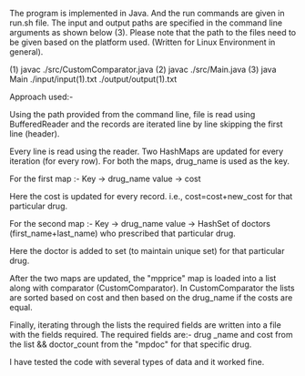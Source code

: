 The program is implemented in Java. And the run commands are given in run.sh file. 
The input and output paths are specified in the command line arguments as shown below (3). Please note that the path to the files need to be given based on the platform used. (Written for Linux Environment in general).

(1) javac ./src/CustomComparator.java
(2) javac ./src/Main.java
(3) java Main ./input/input(1).txt ./output/output(1).txt

Approach used:-
 
Using the path provided from the command line, file is read using BufferedReader and the records are iterated line by line skipping the first line (header).

Every line is read using the reader.
Two HashMaps are updated for every iteration (for every row). For both the maps, drug_name is used as the key.

For the first map :-
Key -> drug_name
value -> cost

Here the cost is updated for every record. i.e., cost=cost+new_cost for that particular drug.

For the second map :-
Key -> drug_name
value -> HashSet of doctors (first_name+last_name) who prescribed that particular drug.

Here the doctor is added to set (to maintain unique set) for that particular drug.

After the two maps are updated, the "mpprice" map is loaded into a list along with comparator (CustomComparator).
In CustomComparator the lists are sorted based on cost and then based on the drug_name if the costs are equal.

Finally, iterating through the lists the required fields are written into a file with the fields required.
The required fields are:- drug _name and cost from the list && doctor_count from the "mpdoc" for that specific drug.

I have tested the code with several types of data and it worked fine.
